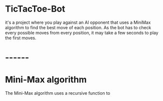 # TicTacToe-Bot
it's a project where you play against an AI opponent that uses a MiniMax algorithm to find the best move of each position.
As the bot has to check every possible moves from every position, it may take a few seconds to play the first moves.
# ------

# Mini-Max algorithm
The Mini-Max algorithm uses a recursive function to 
